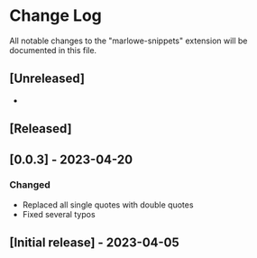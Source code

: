 # Change Log

All notable changes to the "marlowe-snippets" extension will be documented in this file.

## [Unreleased]

-

## [Released]

## [0.0.3] - 2023-04-20

### Changed

- Replaced all single quotes with double quotes
- Fixed several typos

## [Initial release] - 2023-04-05
